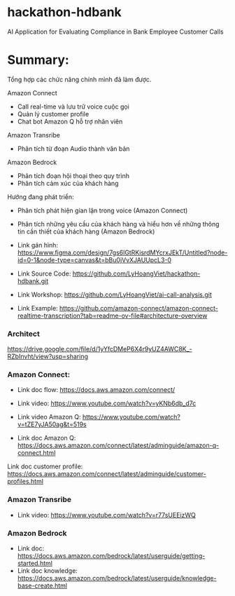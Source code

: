 # hackathon-hdbank
AI Application for Evaluating Compliance in Bank Employee Customer Calls

# Summary:

Tổng hợp các chức năng chính mình đã làm được.

Amazon Connect
- Call real-time và lưu trữ voice cuộc gọi
- Quản lý customer profile
- Chat bot Amazon Q hỗ trợ nhân viên

Amazon Transribe
- Phân tích từ đoạn Audio thành văn bản

Amazon Bedrock
- Phân tích đoạn hội thoại theo quy trình
- Phân tích cảm xúc của khách hàng

Hướng đang phát triển:
- Phân tích phát hiện gian lận trong voice (Amazon Connect)
- Phân tích những yêu cầu của khách hàng và hiểu hơn về những thông tin cần thiết của khách hàng (Amazon Bedrock)

- Link gán hình: https://www.figma.com/design/7gs6lGtRKisrdMYcrxJEkT/Untitled?node-id=0-1&node-type=canvas&t=bBu0jVvXJAUUpcL3-0
- Link Source Code: https://github.com/LyHoangViet/hackathon-hdbank.git
- Link Workshop: https://github.com/LyHoangViet/ai-call-analysis.git
- Link Example: https://github.com/amazon-connect/amazon-connect-realtime-transcription?tab=readme-ov-file#architecture-overview

### Architect

https://drive.google.com/file/d/1yYfcDMeP6X4r9yUZ4AWC8K_-RZbInvht/view?usp=sharing

### Amazon Connect:

- Link doc flow: https://docs.aws.amazon.com/connect/
- Link video: https://www.youtube.com/watch?v=yKNb6db_d7c

- Link video Amazon Q: https://www.youtube.com/watch?v=tZE7yJA50ag&t=519s
- Link doc Amazon Q: https://docs.aws.amazon.com/connect/latest/adminguide/amazon-q-connect.html

Link doc customer profile: https://docs.aws.amazon.com/connect/latest/adminguide/customer-profiles.html

### Amazon Transribe

- Link video: https://www.youtube.com/watch?v=r77sUEEizWQ

### Amazon Bedrock

- Link doc: https://docs.aws.amazon.com/bedrock/latest/userguide/getting-started.html
- Link doc knowledge: https://docs.aws.amazon.com/bedrock/latest/userguide/knowledge-base-create.html
